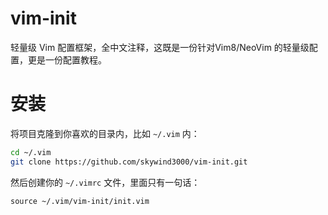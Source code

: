 # vim-init

轻量级 Vim 配置框架，全中文注释，这既是一份针对Vim8/NeoVim 的轻量级配置，更是一份配置教程。

# 安装

将项目克隆到你喜欢的目录内，比如 `~/.vim` 内：

```bash
cd ~/.vim
git clone https://github.com/skywind3000/vim-init.git
```

然后创建你的 `~/.vimrc` 文件，里面只有一句话：

```VimL
source ~/.vim/vim-init/init.vim
```



